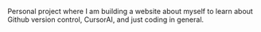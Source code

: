 Personal project where I am building a website about myself to learn about Github version control, CursorAI, and just coding in general.
